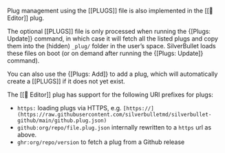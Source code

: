 Plug management using the [[PLUGS]] file is also implemented in the [[🔌 Editor]] plug.

The optional [[PLUGS]] file is only processed when running the {[Plugs: Update]} command, in which case it will fetch all the listed plugs and copy them into the (hidden) `_plug/` folder in the user’s space. SilverBullet loads these files on boot (or on demand after running the {[Plugs: Update]} command).

You can also use the {[Plugs: Add]} to add a plug, which will automatically create a [[PLUGS]] if it does not yet exist.

The [[🔌 Editor]] plug has support for the following URI prefixes for plugs:

* `https:` loading plugs via HTTPS, e.g. `[https://](https://raw.githubusercontent.com/silverbulletmd/silverbullet-github/main/github.plug.json)`
* `github:org/repo/file.plug.json` internally rewritten to a `https` url as above.
* `ghr:org/repo/version` to fetch a plug from a Github release
